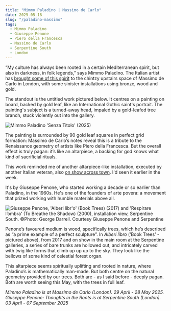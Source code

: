 ```yaml
---
title: "Mimmo Paladino | Massimo de Carlo"
date: 2025-05-18
slug: "/paladino-massimo"
tags:
  - Mimmo Paladino
  - Giuseppe Penone
  - Piero della Francesca
  - Massimo de Carlo
  - Serpentine South
  - London
---
```


“My culture has always been rooted in a certain Mediterranean spirit, but also in darkness, in folk legends,” says Mimmo Paladino. The Italian artist has [brought some of this spirit](https://massimodecarlo.com/exhibitions/mimmo-paladino-3) to the chintzy upstairs space of Massimo de Carlo in London, with some sinister installations using bronze, wood and gold.

The standout is the untitled work pictured below. It centres on a painting on board, backed by gold leaf, like an International Gothic saint's portrait. The painting's subject is a turned-away head, impaled by a gold-leafed tree branch, stuck violently out into the gallery.

![Mimmo Paladino 'Senza Titolo' (2025)](/paladino-massimo-1.jpg)

The painting is surrounded by 90 gold leaf squares in perfect grid formation: Massimo de Carlo’s notes reveal this is a tribute to the Renaissance geometry of artists like Piero della Francesca. But the overall effect is truly pagan: it’s like an altarpiece, a backing for god knows what kind of sacrificial rituals.

This work reminded me of another altarpiece-like installation, executed by another Italian veteran, also [on show across town](https://www.serpentinegalleries.org/whats-on/giuseppe-penone-thoughts-in-the-roots/). I'd seen it earlier in the week.

It's by Giuseppe Penone, who started working a decade or so earlier than Paladino, in the 1960s. He's one of the founders of arte povera: a movement that prized working with humble materials above all.

![Giuseppe Penone, 'Alberi libr'o' (Book Trees) (2017) and 'Respirare l’ombra' (To Breathe the Shadow) (2000), installation view, Serpentine South. ©Photo: George Darrell. Courtesy Giuseppe Penone and Serpentine](/paladino-massimo-2.jpg)

Penone’s favoured medium is wood, specifically trees, which he’s described as “a prime example of a perfect sculpture”. In _Alberi libro_ (’Book Trees’ - pictured above), from 2017 and on show in the main room at the Serpentine galleries, a series of bare trunks are hollowed out, and intricately carved with twig like forms that climb up up up to the sky. They look like the bellows of some kind of celestial forest organ.

This altarpiece seems spiritually uplifting and rooted in nature, where Paladino’s is mathematically man-made. But both centre on the natural geometry provided by our trees. Both are - as I said before - deeply pagan. Both are worth seeing this May, with the trees in full leaf.

_Mimmo Paladino is at Massimo de Carlo (London). 29 April - 28 May 2025. Giuseppe Penone: Thoughts in the Roots is at Serpentine South (London). 03 April - 07 September 2025_
